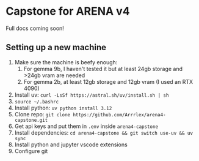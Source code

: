 # Capstone for ARENA v4

Full docs coming soon!

## Setting up a new machine

1. Make sure the machine is beefy enough:
    1. For gemma 9b, I haven't tested it but at least 24gb storage and >24gb vram are needed
    2. For gemma 2b, at least 12gb storage and 12gb vram (I used an RTX 4090)
2. Install uv: `curl -LsSf https://astral.sh/uv/install.sh | sh`
3. `source ~/.bashrc`
4. Install python: `uv python install 3.12`
5. Clone repo: `git clone https://github.com/Arrrlex/arena4-capstone.git`
6. Get api keys and put them in `.env` inside `arena4-capstone`
7. Install dependencies: `cd arena4-capstone && git switch use-uv && uv sync`
8. Install python and jupyter vscode extensions
9. Configure git
